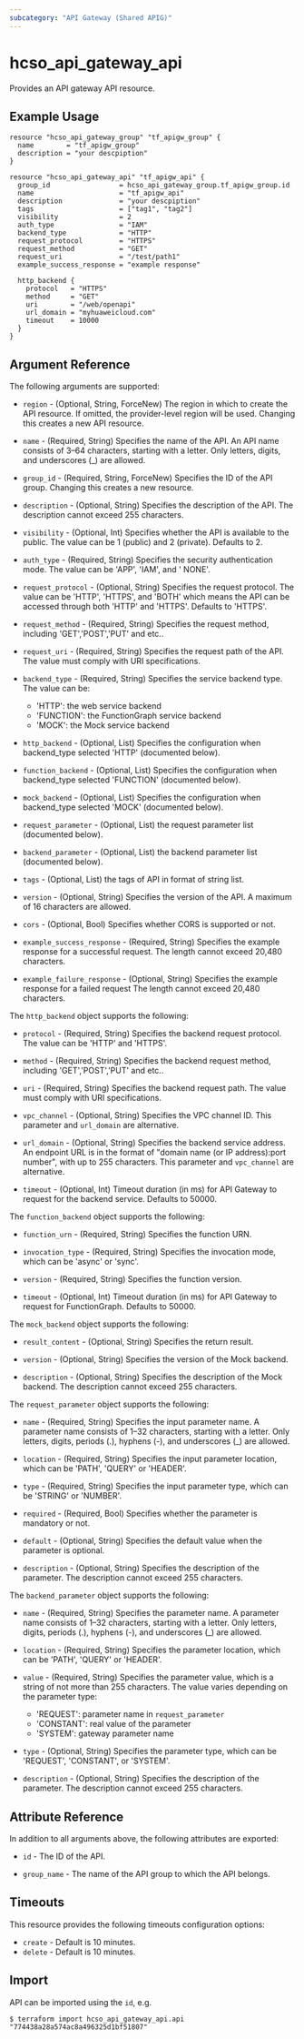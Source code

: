 ```yaml
---
subcategory: "API Gateway (Shared APIG)"
---
```


# hcso_api_gateway_api

Provides an API gateway API resource.

## Example Usage

```hcl
resource "hcso_api_gateway_group" "tf_apigw_group" {
  name        = "tf_apigw_group"
  description = "your descpiption"
}

resource "hcso_api_gateway_api" "tf_apigw_api" {
  group_id                 = hcso_api_gateway_group.tf_apigw_group.id
  name                     = "tf_apigw_api"
  description              = "your descpiption"
  tags                     = ["tag1", "tag2"]
  visibility               = 2
  auth_type                = "IAM"
  backend_type             = "HTTP"
  request_protocol         = "HTTPS"
  request_method           = "GET"
  request_uri              = "/test/path1"
  example_success_response = "example response"

  http_backend {
    protocol   = "HTTPS"
    method     = "GET"
    uri        = "/web/openapi"
    url_domain = "myhuaweicloud.com"
    timeout    = 10000
  }
}
```

## Argument Reference

The following arguments are supported:

* `region` - (Optional, String, ForceNew) The region in which to create the API resource. If omitted, the provider-level
  region will be used. Changing this creates a new API resource.

* `name` - (Required, String) Specifies the name of the API. An API name consists of 3–64 characters, starting with a
  letter. Only letters, digits, and underscores (_) are allowed.

* `group_id` - (Required, String, ForceNew) Specifies the ID of the API group. Changing this creates a new resource.

* `description` - (Optional, String) Specifies the description of the API. The description cannot exceed 255 characters.

* `visibility` - (Optional, Int) Specifies whether the API is available to the public. The value can be 1 (public) and
  2 (private). Defaults to 2.

* `auth_type` - (Required, String) Specifies the security authentication mode. The value can be 'APP', 'IAM', and '
  NONE'.

* `request_protocol` - (Optional, String) Specifies the request protocol. The value can be 'HTTP', 'HTTPS', and 'BOTH'
  which means the API can be accessed through both 'HTTP' and 'HTTPS'. Defaults to 'HTTPS'.

* `request_method` - (Required, String) Specifies the request method, including 'GET','POST','PUT' and etc..

* `request_uri` - (Required, String) Specifies the request path of the API. The value must comply with URI
  specifications.

* `backend_type` - (Required, String) Specifies the service backend type. The value can be:
  + 'HTTP': the web service backend
  + 'FUNCTION': the FunctionGraph service backend
  + 'MOCK': the Mock service backend

* `http_backend` - (Optional, List) Specifies the configuration when backend_type selected 'HTTP' (documented below).

* `function_backend` - (Optional, List) Specifies the configuration when backend_type selected 'FUNCTION' (documented
  below).

* `mock_backend` - (Optional, List) Specifies the configuration when backend_type selected 'MOCK' (documented below).

* `request_parameter` - (Optional, List) the request parameter list (documented below).

* `backend_parameter` - (Optional, List) the backend parameter list (documented below).

* `tags` - (Optional, List) the tags of API in format of string list.

* `version` - (Optional, String) Specifies the version of the API. A maximum of 16 characters are allowed.

* `cors` - (Optional, Bool) Specifies whether CORS is supported or not.

* `example_success_response` - (Required, String) Specifies the example response for a successful request. The length
  cannot exceed 20,480 characters.

* `example_failure_response` - (Optional, String) Specifies the example response for a failed request The length cannot
  exceed 20,480 characters.

The `http_backend` object supports the following:

* `protocol` - (Required, String) Specifies the backend request protocol. The value can be 'HTTP' and 'HTTPS'.

* `method` - (Required, String) Specifies the backend request method, including 'GET','POST','PUT' and etc..

* `uri` - (Required, String) Specifies the backend request path. The value must comply with URI specifications.

* `vpc_channel` - (Optional, String) Specifies the VPC channel ID. This parameter and `url_domain` are alternative.

* `url_domain` - (Optional, String) Specifies the backend service address. An endpoint URL is in the format of
  "domain name (or IP address):port number", with up to 255 characters. This parameter and `vpc_channel` are
  alternative.

* `timeout` - (Optional, Int) Timeout duration (in ms) for API Gateway to request for the backend service. Defaults to
  50000.

The `function_backend` object supports the following:

* `function_urn` - (Required, String) Specifies the function URN.

* `invocation_type` - (Required, String) Specifies the invocation mode, which can be 'async' or 'sync'.

* `version` - (Required, String) Specifies the function version.

* `timeout` - (Optional, Int) Timeout duration (in ms) for API Gateway to request for FunctionGraph. Defaults to 50000.

The `mock_backend` object supports the following:

* `result_content` - (Optional, String) Specifies the return result.

* `version` - (Optional, String) Specifies the version of the Mock backend.

* `description` - (Optional, String) Specifies the description of the Mock backend. The description cannot exceed 255
  characters.

The `request_parameter` object supports the following:

* `name` - (Required, String) Specifies the input parameter name. A parameter name consists of 1–32 characters, starting
  with a letter. Only letters, digits, periods (.), hyphens (-), and underscores (_) are allowed.

* `location` - (Required, String) Specifies the input parameter location, which can be 'PATH', 'QUERY' or 'HEADER'.

* `type` - (Required, String) Specifies the input parameter type, which can be 'STRING' or 'NUMBER'.

* `required` - (Required, Bool) Specifies whether the parameter is mandatory or not.

* `default` - (Optional, String) Specifies the default value when the parameter is optional.

* `description` - (Optional, String) Specifies the description of the parameter. The description cannot exceed 255
  characters.

The `backend_parameter` object supports the following:

* `name` - (Required, String) Specifies the parameter name. A parameter name consists of 1–32 characters, starting with
  a letter. Only letters, digits, periods (.), hyphens (-), and underscores (_) are allowed.

* `location` - (Required, String) Specifies the parameter location, which can be 'PATH', 'QUERY' or 'HEADER'.

* `value` - (Required, String) Specifies the parameter value, which is a string of not more than 255 characters. The
  value varies depending on the parameter type:
  + 'REQUEST': parameter name in `request_parameter`
  + 'CONSTANT': real value of the parameter
  + 'SYSTEM': gateway parameter name

* `type` - (Optional, String) Specifies the parameter type, which can be 'REQUEST', 'CONSTANT', or 'SYSTEM'.

* `description` - (Optional, String) Specifies the description of the parameter. The description cannot exceed 255
  characters.

## Attribute Reference

In addition to all arguments above, the following attributes are exported:

* `id` - The ID of the API.

* `group_name` - The name of the API group to which the API belongs.

## Timeouts

This resource provides the following timeouts configuration options:

* `create` - Default is 10 minutes.
* `delete` - Default is 10 minutes.

## Import

API can be imported using the `id`, e.g.

```
$ terraform import hcso_api_gateway_api.api "774438a28a574ac8a496325d1bf51807"
```
